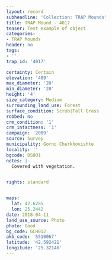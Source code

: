 ```yaml
---
layout: record
subheadline: 'Collection: TRAP Mounds'
title: TRAP Mound - 4017
teaser: Test example of object
categories:
- TRAP Mounds
header: no
tags:
- ''
trap_id: '4017'

certainty: Certain
elevation: '409'
max_diameter: '20'
min_diameter: '20'
height: '4'
size_category: Medium
surrounding_land_use: Forest
surface_condition: Scrub|Tall Grass
robbed: No
crm_condition: '1'
crm_intactness: '1'
campaign: '2009'
source: Survey
municipality: Gorno Cherkhovishte
locality: ''
bgcode: DS001
notes: |-
  Covered with vegetation.


rights: standard


maps:
  lat: 42.6285
  lon: 25.2442
date: 2018-04-11
land_use_source: Photo
photo: Good
bg_code: GCH012
akb_code: '5510067'
latitude: '42.592421'
longitude: '25.32146'
---
```

